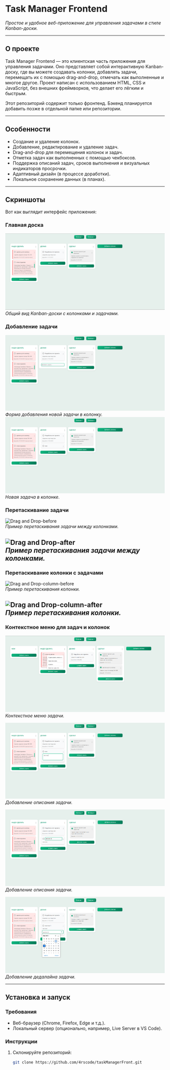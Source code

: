 # Task Manager Frontend
*Простое и удобное веб-приложение для управления задачами в стиле Kanban-доски.*

---

## О проекте

Task Manager Frontend — это клиентская часть приложения для управления задачами. Оно представляет собой интерактивную Kanban-доску, где вы можете создавать колонки, добавлять задачи, перемещать их с помощью drag-and-drop, отмечать как выполненные и многое другое. Проект написан с использованием HTML, CSS и JavaScript, без внешних фреймворков, что делает его лёгким и быстрым.

Этот репозиторий содержит только фронтенд. Бэкенд планируется добавить позже в отдельной папке или репозитории.

---

## Особенности

- Создание и удаление колонок.
- Добавление, редактирование и удаление задач.
- Drag-and-drop для перемещения колонок и задач.
- Отметка задач как выполненных с помощью чекбоксов.
- Поддержка описаний задач, сроков выполнения и визуальных индикаторов просрочки.
- Адаптивный дизайн (в процессе доработки).
- Локальное сохранение данных (в планах).

---

## Скриншоты

Вот как выглядит интерфейс приложения:

### Главная доска
![Main Board](screenshots/main.png)  
*Общий вид Kanban-доски с колонками и задачами.*

### Добавление задачи
![Add Task](screenshots/new-task.png)  
*Форма добавления новой задачи в колонку.*
![Add Task](screenshots/new-task1.png)
*Новая задача в колонке.*

### Перетаскивание задачи
![Drag and Drop-before](screenshots/drag-drop1.png)  
*Пример перетаскивания задачи между колонками.*

![Drag and Drop-after](screenshots/drag-drop2.png)  
*Пример перетаскивания задачи между колонками.*
---

### Перетаскивание колонки с задачами
![Drag and Drop-column-before](screenshots/drag-drop-column1.png)  
*Пример перетаскивания колонки.*

![Drag and Drop-column-after](screenshots/drag-drop-column2.png)  
*Пример перетаскивания колонки.*
---

### Контекстное меню для задач и колонок
![Task Context menu](screenshots/context-menu-task.png)  
*Контекстное меню задачи.*

![New description](screenshots/new-description.png)  
*Добавление описания задачи.*

![Rename](screenshots/rename-task.png)  
*Добавление описания задачи.*

![Deadline](screenshots/new-deadline.png)  
*Добавление дедалайна задачи.*

---
## Установка и запуск

### Требования
- Веб-браузер (Chrome, Firefox, Edge и т.д.).
- Локальный сервер (опционально, например, Live Server в VS Code).

### Инструкции
1. Склонируйте репозиторий:
   ```bash
   git clone https://github.com/4rscode/taskManagerFront.git
